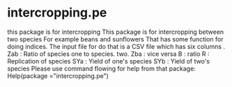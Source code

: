 # intercropping.pe
this package is for intercropping 
This package is for intercropping between two species
For example beans and sunflowers
That has some function for doing indices.
The input file for do that is a CSV file which has six columns .
Zab : Ratio of species one to species. two.
Zba : vice versa 
B : ratio
R : Replication of species
SYa : Yield of one's species
SYb : Yield of two's species
Please use command flowing for help from that package:
Help(package ="intercropping.pe")
